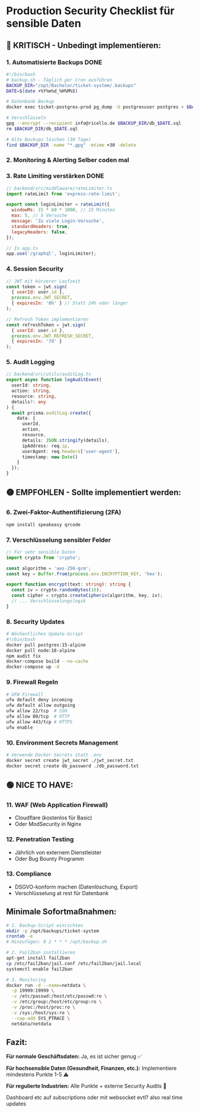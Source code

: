# Production Security Checklist für sensible Daten

## 🔴 KRITISCH - Unbedingt implementieren:

### 1. **Automatisierte Backups** DONE
```bash
#!/bin/bash
# backup.sh - Täglich per Cron ausführen
BACKUP_DIR="/opt/Bachelor/ticket-system/.backups"
DATE=$(date +%Y%m%d_%H%M%S)

# Datenbank Backup
docker exec ticket-postgres-prod pg_dump -U postgresuser postgres > $BACKUP_DIR/db_$DATE.sql

# Verschlüsseln
gpg --encrypt --recipient info@ricello.de $BACKUP_DIR/db_$DATE.sql
rm $BACKUP_DIR/db_$DATE.sql

# Alte Backups löschen (30 Tage)
find $BACKUP_DIR -name "*.gpg" -mtime +30 -delete
```

### 2. **Monitoring & Alerting** Selber coden mal

### 3. **Rate Limiting verstärken** DONE
```javascript
// backend/src/middleware/rateLimiter.ts
import rateLimit from 'express-rate-limit';

export const loginLimiter = rateLimit({
  windowMs: 15 * 60 * 1000, // 15 Minuten
  max: 5, // 5 Versuche
  message: 'Zu viele Login-Versuche',
  standardHeaders: true,
  legacyHeaders: false,
});

// In app.ts
app.use('/graphql', loginLimiter);
```

### 4. **Session Security**
```javascript
// JWT mit kürzerer Laufzeit
const token = jwt.sign(
  { userId: user.id },
  process.env.JWT_SECRET,
  { expiresIn: '8h' } // Statt 24h oder länger
);

// Refresh Token implementieren
const refreshToken = jwt.sign(
  { userId: user.id },
  process.env.JWT_REFRESH_SECRET,
  { expiresIn: '7d' }
);
```

### 5. **Audit Logging**
```typescript
// backend/src/utils/auditLog.ts
export async function logAuditEvent(
  userId: string,
  action: string,
  resource: string,
  details?: any
) {
  await prisma.auditLog.create({
    data: {
      userId,
      action,
      resource,
      details: JSON.stringify(details),
      ipAddress: req.ip,
      userAgent: req.headers['user-agent'],
      timestamp: new Date()
    }
  });
}
```

## 🟡 EMPFOHLEN - Sollte implementiert werden:

### 6. **Zwei-Faktor-Authentifizierung (2FA)**
```bash
npm install speakeasy qrcode
```

### 7. **Verschlüsselung sensibler Felder**
```typescript
// Für sehr sensible Daten
import crypto from 'crypto';

const algorithm = 'aes-256-gcm';
const key = Buffer.from(process.env.ENCRYPTION_KEY, 'hex');

export function encrypt(text: string): string {
  const iv = crypto.randomBytes(16);
  const cipher = crypto.createCipheriv(algorithm, key, iv);
  // ... Verschlüsselungslogik
}
```

### 8. **Security Updates**
```bash
# Wöchentliches Update-Script
#!/bin/bash
docker pull postgres:15-alpine
docker pull node:18-alpine
npm audit fix
docker-compose build --no-cache
docker-compose up -d
```

### 9. **Firewall Regeln**
```bash
# UFW Firewall
ufw default deny incoming
ufw default allow outgoing
ufw allow 22/tcp  # SSH
ufw allow 80/tcp  # HTTP
ufw allow 443/tcp # HTTPS
ufw enable
```

### 10. **Environment Secrets Management**
```bash
# Verwende Docker Secrets statt .env
docker secret create jwt_secret ./jwt_secret.txt
docker secret create db_password ./db_password.txt
```

## 🟢 NICE TO HAVE:

### 11. **WAF (Web Application Firewall)**
- Cloudflare (kostenlos für Basic)
- Oder ModSecurity in Nginx

### 12. **Penetration Testing**
- Jährlich von externem Dienstleister
- Oder Bug Bounty Programm

### 13. **Compliance**
- DSGVO-konform machen (Datenlöschung, Export)
- Verschlüsselung at rest für Datenbank

## Minimale Sofortmaßnahmen:

```bash
# 1. Backup-Script einrichten
mkdir -p /opt/backups/ticket-system
crontab -e
# Hinzufügen: 0 2 * * * /opt/backup.sh

# 2. Fail2ban installieren
apt-get install fail2ban
cp /etc/fail2ban/jail.conf /etc/fail2ban/jail.local
systemctl enable fail2ban

# 3. Monitoring
docker run -d --name=netdata \
  -p 19999:19999 \
  -v /etc/passwd:/host/etc/passwd:ro \
  -v /etc/group:/host/etc/group:ro \
  -v /proc:/host/proc:ro \
  -v /sys:/host/sys:ro \
  --cap-add SYS_PTRACE \
  netdata/netdata
```

## Fazit:

**Für normale Geschäftsdaten:** Ja, es ist sicher genug ✅

**Für hochsensible Daten (Gesundheit, Finanzen, etc.):** Implementiere mindestens Punkte 1-5 ⚠️

**Für regulierte Industrien:** Alle Punkte + externe Security Audits 🔴


Dashboard etc auf subscriptions oder mit websocket evtl? also real time updates